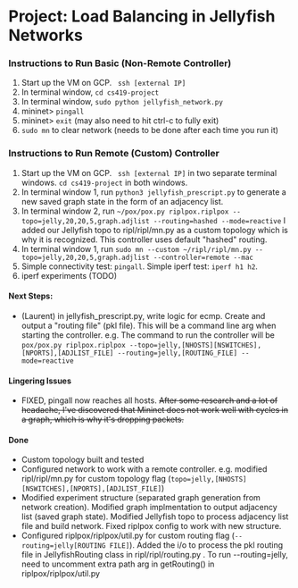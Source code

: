# Project: Load Balancing in Jellyfish Networks

### Instructions to Run Basic (Non-Remote Controller)
1. Start up the VM on GCP. ``` ssh [external IP]```
2. In terminal window, ``` cd cs419-project ```
3. In terminal window, ``` sudo python jellyfish_network.py ```
4. mininet> ``` pingall ```
5. mininet> ``` exit ``` (may also need to hit ctrl-c to fully exit)
6. ``` sudo mn ``` to clear network (needs to be done after each time you run it)

### Instructions to Run Remote (Custom) Controller
1. Start up the VM on GCP. ``` ssh [external IP]``` in two separate terminal windows. ``` cd cs419-project ``` in both windows.
2. In terminal window 1, run ``` python3 jellyfish_prescript.py ``` to generate a new saved graph state in the form of an adjacency list.
3. In terminal window 2, run ``` ~/pox/pox.py riplpox.riplpox --topo=jelly,20,20,5,graph.adjlist --routing=hashed --mode=reactive ``` I added our Jellyfish topo to ripl/ripl/mn.py as a custom topology which is why it is recognized. This controller uses default "hashed" routing.
4. In terminal window 1, run ``` sudo mn --custom ~/ripl/ripl/mn.py --topo=jelly,20,20,5,graph.adjlist --controller=remote --mac ```
5. Simple connectivity test: ``` pingall ```. Simple iperf test: ``` iperf h1 h2 ```.
6. iperf experiments (TODO)

#### Next Steps:
- (Laurent) in jellyfish_prescript.py, write logic for ecmp. Create and output a "routing file" (pkl file). This will be a command line arg when starting the controller. e.g. The command to run the controller will be ```pox/pox.py riplpox.riplpox --topo=jelly,[NHOSTS][NSWITCHES],[NPORTS],[ADJLIST_FILE] --routing=jelly,[ROUTING_FILE] --mode=reactive ```

#### Lingering Issues
- FIXED, pingall now reaches all hosts. ~~After some research and a lot of headache, I've discovered that Mininet does not work well with cycles in a graph, which is why it's dropping packets.~~

#### Done
- Custom topology built and tested
- Configured network to work with a remote controller. e.g. modified ripl/ripl/mn.py for custom topology flag (``` topo=jelly,[NHOSTS][NSWITCHES],[NPORTS],[ADJLIST_FILE] ```)
- Modified experiment structure (separated graph generation from network creation). Modified graph implmentation to output adjacency list (saved graph state). Modified Jellyfish topo to process adjacency list file and build network. Fixed riplpox config to work with new structure.
- Configured riplpox/riplpox/util.py for custom routing flag (```--routing=jelly[ROUTING FILE]```). Added the i/o to process the pkl routing file in JellyfishRouting class in ripl/ripl/routing.py . To run --routing=jelly, need to uncomment extra path arg in getRouting() in riplpox/riplpox/util.py
